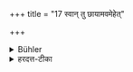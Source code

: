 +++
title = "17 स्वान् तु छायामवमेहेत्"

+++

<details><summary>Bühler</summary>

17. But he may discharge urine on his own shadow.
</details>

<details><summary>हरदत्त-टीका</summary>

## सूत्रम्
स्वां तु छायामवमेहेत् ॥ १७॥  
### टिप्पनी
छान्दसस्तुगभावः । द्वितीयाश्रुतेः प्रतिशब्दाध्याहारः । अवमेहनं मूत्रकर्म । अनुपजीव्यत्वान्नायं पूर्वस्य प्रतिषेधस्य विषय इति प्रतिप्रसवोऽयं न भवति । तेन सति सम्भवे स्वामेव छायां प्रत्यवमेढव्यम् ॥१७॥
</details>
